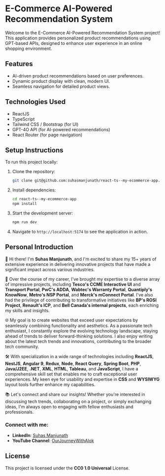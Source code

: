 # E-Commerce AI-Powered Recommendation System

Welcome to the E-Commerce AI-Powered Recommendation System project! This application provides personalized product recommendations using GPT-based APIs, designed to enhance user experience in an online shopping environment.

## Features
- AI-driven product recommendations based on user preferences.
- Dynamic product display with clean, modern UI.
- Seamless navigation for detailed product views.

## Technologies Used
- ReactJS
- TypeScript
- Tailwind CSS / Bootstrap (for UI)
- GPT-4O API (for AI-powered recommendations)
- React Router (for page navigation)

## Setup Instructions

To run this project locally:

1. Clone the repository:
    ```bash
    git clone git@github.com:suhasmanjunath/react-ts--my-ecommerce-app.git
    ```

2. Install dependencies:
    ```bash
    cd react-ts--my-ecommerce-app
    npm install
    ```

3. Start the development server:
    ```bash
    npm run dev
    ```

4. Navigate to `http://localhost:5174` to see the application in action.

## Personal Introduction

👋 Hi there! I'm **Suhas Manjunath**, and I'm excited to share my 15+ years of extensive experience in delivering innovative projects that have made a significant impact across various industries.

🚀 Over the course of my career, I've brought my expertise to a diverse array of impressive projects, including **Tesco's CCME Interactive UI** and **Transport Portal**, **PwC's ADDA**, **Wabtec's Warranty Portal**, **Quantiply's KnowNow**, **Metro's NSP Portal**, and **Merck's mConnect Portal**. I've also had the privilege of contributing to transformative initiatives like **BP's ROSI Project**, **Renault's ICP**, and **Bell Canada's internal projects**, each enriching my skills and insights.

🌐 My goal is to create websites that exceed user expectations by seamlessly combining functionality and aesthetics. As a passionate tech enthusiast, I constantly explore the evolving technology landscape, staying ahead of trends to deliver forward-thinking solutions. I also enjoy writing about the latest tech trends and innovations, contributing to the broader tech community.

🛠️ With specialization in a wide range of technologies including **ReactJS**, **NestJS**, **Angular 9**, **Redux**, **Node**, **React Query**, **Spring Boot**, **PHP**, **Java/J2EE**, **.NET**, **XML**, **HTML**, **Tableau**, and **JavaScript**, I have a comprehensive skill set that enables me to craft exceptional user experiences. My keen eye for usability and expertise in **CSS** and **WYSIWYG** layout tools further enhance my capabilities.

📚 Let's connect and share our insights! Whether you're interested in discussing tech trends, collaborating on a project, or simply exchanging ideas, I'm always open to engaging with fellow enthusiasts and professionals.

### Connect with me:
- **LinkedIn**: [Suhas Manjunath](https://www.linkedin.com/in/suhasmanjunath/)
- **YouTube Channel**: [OurJourneyWithAlok](https://www.youtube.com/@ourjourneywithalok)

## License
This project is licensed under the **CC0 1.0 Universal** License.